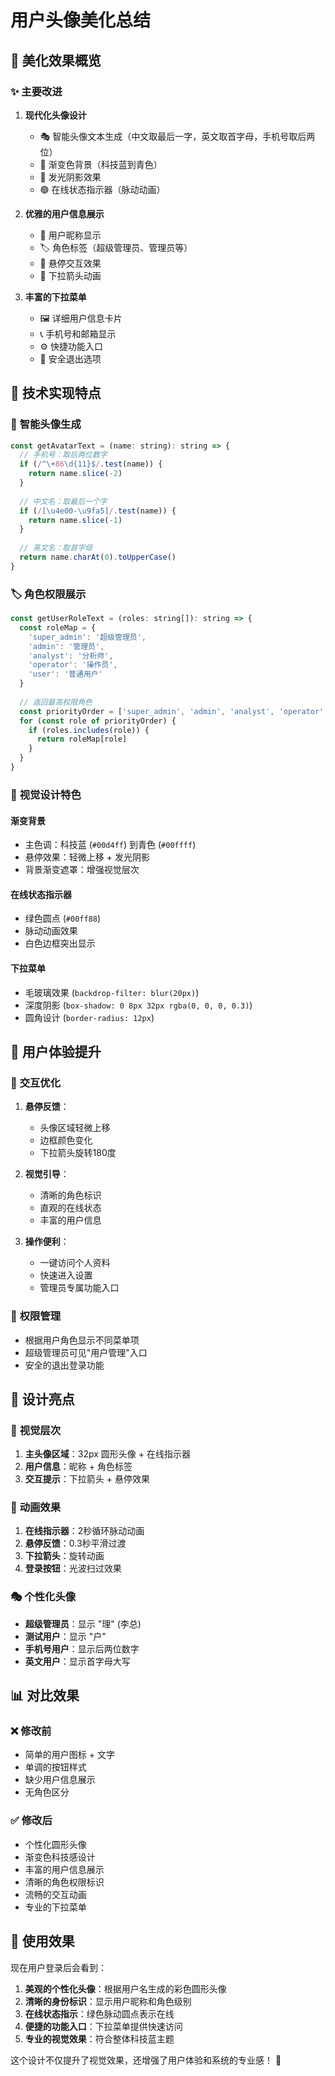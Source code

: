 # 用户头像美化总结

## 🎨 **美化效果概览**

### ✨ **主要改进**

1. **现代化头像设计**
   - 🎭 智能头像文本生成（中文取最后一字，英文取首字母，手机号取后两位）
   - 🌈 渐变色背景（科技蓝到青色）
   - 💫 发光阴影效果
   - 🟢 在线状态指示器（脉动动画）

2. **优雅的用户信息展示**
   - 👤 用户昵称显示
   - 🏷️ 角色标签（超级管理员、管理员等）
   - 📱 悬停交互效果
   - 🔽 下拉箭头动画

3. **丰富的下拉菜单**
   - 🖼️ 详细用户信息卡片
   - 📞 手机号和邮箱显示
   - ⚙️ 快捷功能入口
   - 🚪 安全退出选项

## 🔧 **技术实现特点**

### 🎯 **智能头像生成**
```javascript
const getAvatarText = (name: string): string => {
  // 手机号：取后两位数字
  if (/^\+86\d{11}$/.test(name)) {
    return name.slice(-2)
  }
  
  // 中文名：取最后一个字
  if (/[\u4e00-\u9fa5]/.test(name)) {
    return name.slice(-1)
  }
  
  // 英文名：取首字母
  return name.charAt(0).toUpperCase()
}
```

### 🏷️ **角色权限展示**
```javascript
const getUserRoleText = (roles: string[]): string => {
  const roleMap = {
    'super_admin': '超级管理员',
    'admin': '管理员',
    'analyst': '分析师',
    'operator': '操作员',
    'user': '普通用户'
  }
  
  // 返回最高权限角色
  const priorityOrder = ['super_admin', 'admin', 'analyst', 'operator', 'user']
  for (const role of priorityOrder) {
    if (roles.includes(role)) {
      return roleMap[role]
    }
  }
}
```

### 🎨 **视觉设计特色**

#### 渐变背景
- 主色调：科技蓝 (`#00d4ff`) 到青色 (`#00ffff`)
- 悬停效果：轻微上移 + 发光阴影
- 背景渐变遮罩：增强视觉层次

#### 在线状态指示器
- 绿色圆点 (`#00ff88`)
- 脉动动画效果
- 白色边框突出显示

#### 下拉菜单
- 毛玻璃效果 (`backdrop-filter: blur(20px)`)
- 深度阴影 (`box-shadow: 0 8px 32px rgba(0, 0, 0, 0.3)`)
- 圆角设计 (`border-radius: 12px`)

## 📱 **用户体验提升**

### 🎯 **交互优化**
1. **悬停反馈**：
   - 头像区域轻微上移
   - 边框颜色变化
   - 下拉箭头旋转180度

2. **视觉引导**：
   - 清晰的角色标识
   - 直观的在线状态
   - 丰富的用户信息

3. **操作便利**：
   - 一键访问个人资料
   - 快速进入设置
   - 管理员专属功能入口

### 🔐 **权限管理**
- 根据用户角色显示不同菜单项
- 超级管理员可见"用户管理"入口
- 安全的退出登录功能

## 🌟 **设计亮点**

### 🎨 **视觉层次**
1. **主头像区域**：32px 圆形头像 + 在线指示器
2. **用户信息**：昵称 + 角色标签
3. **交互提示**：下拉箭头 + 悬停效果

### 💫 **动画效果**
1. **在线指示器**：2秒循环脉动动画
2. **悬停反馈**：0.3秒平滑过渡
3. **下拉箭头**：旋转动画
4. **登录按钮**：光波扫过效果

### 🎭 **个性化头像**
- **超级管理员**：显示 "理" (李总)
- **测试用户**：显示 "户" 
- **手机号用户**：显示后两位数字
- **英文用户**：显示首字母大写

## 📊 **对比效果**

### ❌ **修改前**
- 简单的用户图标 + 文字
- 单调的按钮样式
- 缺少用户信息展示
- 无角色区分

### ✅ **修改后**
- 个性化圆形头像
- 渐变色科技感设计
- 丰富的用户信息展示
- 清晰的角色权限标识
- 流畅的交互动画
- 专业的下拉菜单

## 🚀 **使用效果**

现在用户登录后会看到：
1. **美观的个性化头像**：根据用户名生成的彩色圆形头像
2. **清晰的身份标识**：显示用户昵称和角色级别
3. **在线状态指示**：绿色脉动圆点表示在线
4. **便捷的功能入口**：下拉菜单提供快速访问
5. **专业的视觉效果**：符合整体科技蓝主题

这个设计不仅提升了视觉效果，还增强了用户体验和系统的专业感！ 🎉 